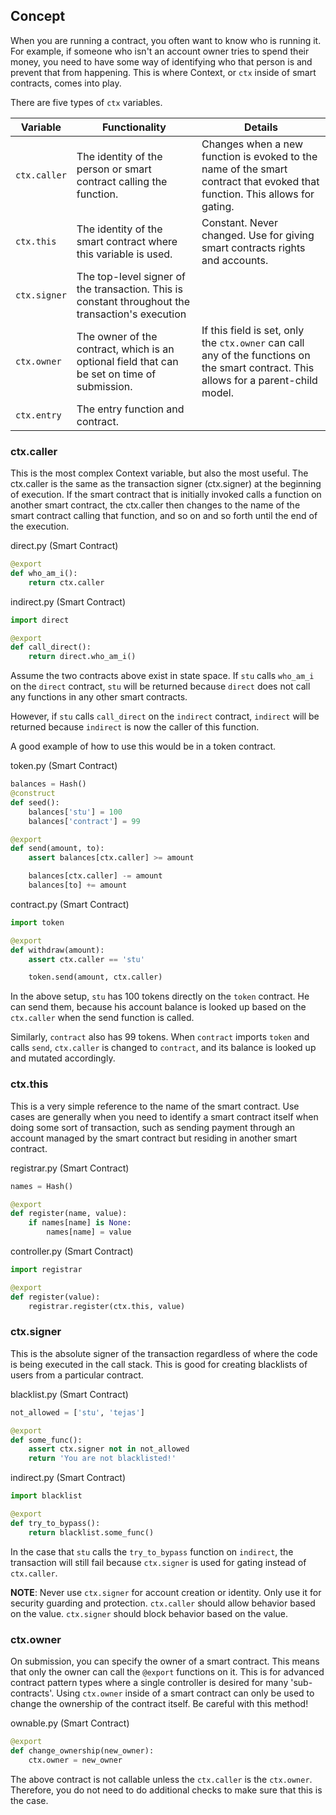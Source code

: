 ## Concept

When you are running a contract, you often want to know who is running it. For example, if someone who isn't an account owner tries to spend their money, you need to have some way of identifying who that person is and prevent that from happening. This is where Context, or `ctx` inside of smart contracts, comes into play.

There are five types of `ctx` variables.

| Variable  | Functionality                                           | Details                                                                                                                                                         |
|-----------|---------------------------------------------------------|-----------------------------------------------------------------------------------------------------------------------------------------------------------------|
| `ctx.caller` | The identity of the person or smart contract calling the function. | Changes when a new function is evoked to the name of the smart contract that evoked that function. This allows for gating.                                      |
| `ctx.this`  | The identity of the smart contract where this variable is used.    | Constant. Never changed. Use for giving smart contracts rights and accounts.                                                                                    |
| `ctx.signer` | The top-level signer of the transaction. This is constant throughout the transaction's execution |                                                                                                                                       |
| `ctx.owner`  | The owner of the contract, which is an optional field that can be set on time of submission. | If this field is set, only the `ctx.owner` can call any of the functions on the smart contract. This allows for a parent-child model. |
| `ctx.entry`  | The entry function and contract. |                                                                                                                                       |


### ctx.caller

This is the most complex Context variable, but also the most useful. The ctx.caller is the same as the transaction signer (ctx.signer) at the beginning of execution. If the smart contract that is initially invoked calls a function on another smart contract, the ctx.caller then changes to the name of the smart contract calling that function, and so on and so forth until the end of the execution.

direct.py (Smart Contract)
```python
@export
def who_am_i():
    return ctx.caller
```

indirect.py (Smart Contract)
```python
import direct

@export
def call_direct():
    return direct.who_am_i()
```

Assume the two contracts above exist in state space. If `stu` calls `who_am_i` on the `direct` contract, `stu` will be returned because `direct` does not call any functions in any other smart contracts.

However, if `stu` calls `call_direct` on the `indirect` contract, `indirect` will be returned because `indirect` is now the caller of this function.

A good example of how to use this would be in a token contract.

token.py (Smart Contract)
```python
balances = Hash()
@construct
def seed():
    balances['stu'] = 100
    balances['contract'] = 99

@export
def send(amount, to):
    assert balances[ctx.caller] >= amount

    balances[ctx.caller] -= amount
    balances[to] += amount
```

contract.py (Smart Contract)
```python
import token

@export
def withdraw(amount):
    assert ctx.caller == 'stu'

    token.send(amount, ctx.caller)
```

In the above setup, `stu` has 100 tokens directly on the `token` contract. He can send them, because his account balance is looked up based on the `ctx.caller` when the send function is called.

Similarly, `contract` also has 99 tokens. When `contract` imports `token` and calls `send`, `ctx.caller` is changed to `contract`, and its balance is looked up and mutated accordingly.

### ctx.this

This is a very simple reference to the name of the smart contract. Use cases are generally when you need to identify a smart contract itself when doing some sort of transaction, such as sending payment through an account managed by the smart contract but residing in another smart contract.

registrar.py (Smart Contract)
```python
names = Hash()

@export
def register(name, value):
    if names[name] is None:
        names[name] = value
```

controller.py (Smart Contract)
```python
import registrar

@export
def register(value):
    registrar.register(ctx.this, value)
```

### ctx.signer

This is the absolute signer of the transaction regardless of where the code is being executed in the call stack. This is good for creating blacklists of users from a particular contract.

blacklist.py (Smart Contract)
```python
not_allowed = ['stu', 'tejas']

@export
def some_func():
    assert ctx.signer not in not_allowed
    return 'You are not blacklisted!'
```

indirect.py (Smart Contract)
```python
import blacklist

@export
def try_to_bypass():
    return blacklist.some_func()
```

In the case that `stu` calls the `try_to_bypass` function on `indirect`, the transaction will still fail because `ctx.signer` is used for gating instead of `ctx.caller`.

__NOTE__: Never use `ctx.signer` for account creation or identity. Only use it for security guarding and protection. `ctx.caller` should allow behavior based on the value. `ctx.signer` should block behavior based on the value.

### ctx.owner

On submission, you can specify the owner of a smart contract. This means that only the owner can call the `@export` functions on it. This is for advanced contract pattern types where a single controller is desired for many 'sub-contracts'. Using `ctx.owner` inside of a smart contract can only be used to change the ownership of the contract itself. Be careful with this method!

ownable.py (Smart Contract)
```python
@export
def change_ownership(new_owner):
    ctx.owner = new_owner
```

The above contract is not callable unless the `ctx.caller` is the `ctx.owner`. Therefore, you do not need to do additional checks to make sure that this is the case.
